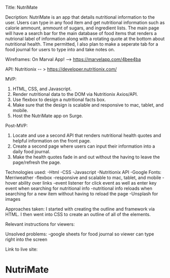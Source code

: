 <!-- Title: A working title for your app. (Feel free to have some fun with this.) -->

Title: NutriMate

<!-- Description: 4 to 5 sentences summarizing the features, functions, and goals. -->

Decription: NutriMate is an app that details nutritional information to the user. Users can type in any food item and get nutritional information such as calorie ammount, ammount of sugars, and ingredient lists. The main page will have a search bar for the main database of food items that renders a nutrional label of information along with a rotating quote at the bottom about nutritional health. Time permitted, I also plan to make a seperate tab for a food journal for users to type into and take notes on.

<!-- Wireframes: Mockups of your app on desktop, tablet, and mobile. -->

Wireframes: On Marval App! --> https://marvelapp.com/4bee4ba

<!-- API: Which API you will be using. -->

API: Nutritionix -- > https://developer.nutritionix.com/

<!-- MVP: Write out what your goals are for MVP, including the minimum, need-to-have features of your app. -->

MVP:

1. HTML, CSS, and Javascript.
2. Render nutritional data to the DOM via Nutritionix Axios/API.
3. Use flexbox to design a nutritional facts box.
4. Make sure that the design is scalable and responsive to mac, tablet, and mobile.
5. Host the NutriMate app on Surge.

<!-- Post-MVP: Write out what your goals are for post-MVP, including nice-to-have features that you would like to implement once your MVP is complete. -->

Post-MVP:

1. Locate and use a second API that renders nutritional health quotes and helpful information on the front page.
2. Create a second page where users can input their information into a daily food journal.
3. Make the health quotes fade in and out without the having to leave the page/refresh the page.

Technologies used:
-Html
-CSS
-Javascript
-Nutritionix API
-Google Fonts: Merriweather
-flexbox
-responsive and scalable to mac, tablet, and mobile
-hover ability over links
-event listener for click event as well as enter key event when searching for nutritional info
-nutritional info reloads when searching for a new item without having to reload the page
-Unsplash for images

Approaches taken:
I started with creating the outline and framework via HTML. I then went into CSS to create an outline of all of the elements. 


Relevant instructions for viewers:

Unsolved problems:
-google sheets for food journal so viewer can type right into the screen

Link to live site:

# NutriMate
